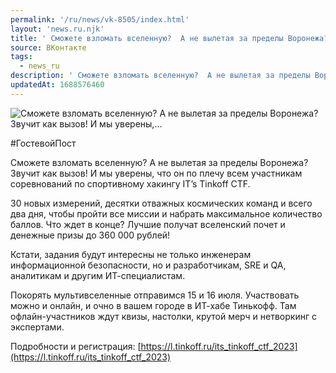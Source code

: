 ```yaml
---
permalink: '/ru/news/vk-8505/index.html'
layout: 'news.ru.njk'
title: ' Сможете взломать вселенную?  А не вылетая за пределы Воронежа? Звучит как вызов! И мы уверены,…'
source: ВКонтакте
tags:
  - news_ru
description: ' Сможете взломать вселенную?  А не вылетая за пределы Воронежа? Звучит как вызов! И мы уверены,…'
updatedAt: 1688576460
---
```

![ Сможете взломать вселенную?  А не вылетая за пределы Воронежа? Звучит как вызов! И мы уверены,…](https://sun1-95.userapi.com/impg/FCbmuSRo_LQ8XaVGn9vvvYDrme7XYFkYdyS5jw/HTtHNsiRA04.jpg?size=1280x720&quality=96&sign=e855e46be4ca22e419728e8241422317&c_uniq_tag=CvF4m8tdsUdyA4JlXksZgEGXv6JMJA9AI4iKHThCFe0&type=album)

#ГостевойПост

Сможете взломать вселенную?
А не вылетая за пределы Воронежа? Звучит как вызов! И мы уверены, что он по плечу всем участникам соревнований по спортивному хакингу IT’s Tinkoff CTF.

30 новых измерений, десятки отважных космических команд и всего два дня, чтобы пройти все миссии и набрать максимальное количество баллов. Что ждет в конце? Лучшие получат вселенский почет и денежные призы до 360 000 рублей!

Кстати, задания будут интересны не только инженерам информационной безопасности, но и разработчикам, SRE и QA, аналитикам и другим ИТ-специалистам.

Покорять мультивселенные отправимся 15 и 16 июля. Участвовать можно и онлайн, и очно в вашем городе в ИТ-хабе Тинькофф. Там офлайн-участников ждут квизы, настолки, крутой мерч и нетворкинг с экспертами.

Подробности и регистрация: [https://l.tinkoff.ru/its_tinkoff_ctf_2023](https://l.tinkoff.ru/its_tinkoff_ctf_2023)

